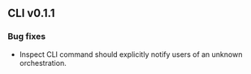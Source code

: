 ## CLI v0.1.1

### Bug fixes
- Inspect CLI command should explicitly notify users of an unknown orchestration.
